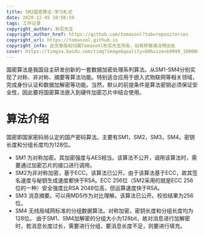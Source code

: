 ```yaml
---
title: SM2国密算法-学习札记
date: 2020-12-05 10:56:59
tags: 工作记录
copyright_author: 秋实先生
copyright_author_href: https://github.com/tomasonl?tab=repositories
copyright_url: https://tomasonl.github.io
copyright_info: 此文章版权归属Tomasonl秋实先生所有，如有转载请注明出处
cover: https://timgsa.baidu.com/timg?image&quality=80&size=b9999_10000&sec=1607147252248&di=104ea22af9037f168010e3828afa5d98&imgtype=0&src=http%3A%2F%2Fsem.g3img.com%2Fg3img%2Fszhuawei1%2Fc2_20180514111250_73457.jpg
---
```

国密算法是我国自主研发创新的一套数据加密处理系列算法。从SM1-SM4分别实现了对称、非对称、摘要等算法功能。特别适合应用于嵌入式物联网等相关领域，完成身份认证和数据加解密等功能。当然，默认的前提条件是算法密钥必须保证安全性，因此要将国密算法嵌入到硬件加密芯片中结合使用。
# 算法介绍
国密即国家密码局认定的国产密码算法。主要有SM1，SM2，SM3，SM4。密钥长度和分组长度均为128位。
- SM1 为对称加密。其加密强度与AES相当。该算法不公开，调用该算法时，需要通过加密芯片的接口进行调用。
- SM2为非对称加密，基于ECC。该算法已公开。由于该算法基于ECC，故其签名速度与秘钥生成速度都快于RSA。ECC 256位（SM2采用的就是ECC 256位的一种）安全强度比RSA 2048位高，但运算速度快于RSA。
- SM3 消息摘要。可以用MD5作为对比理解。该算法已公开。校验结果为256位。
- SM4 无线局域网标准的分组数据算法。对称加密，密钥长度和分组长度均为128位。
由于SM1、SM4加解密的分组大小为128bit，故对消息进行加解密时，若消息长度过长，需要进行分组，要消息长度不足，则要进行填充。